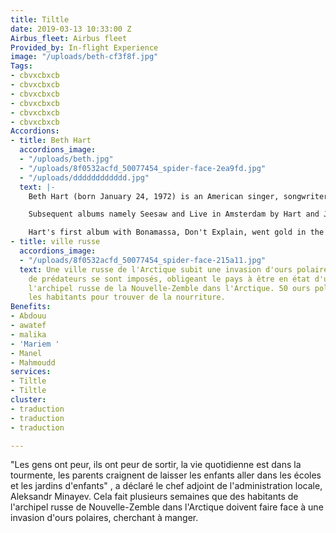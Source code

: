 ```yaml
---
title: Tiltle
date: 2019-03-13 10:33:00 Z
Airbus_fleet: Airbus fleet
Provided_by: In-flight Experience
image: "/uploads/beth-cf3f8f.jpg"
Tags:
- cbvxcbxcb
- cbvxcbxcb
- cbvxcbxcb
- cbvxcbxcb
- cbvxcbxcb
- cbvxcbxcb
Accordions:
- title: Beth Hart
  accordions_image:
  - "/uploads/beth.jpg"
  - "/uploads/8f0532acfd_50077454_spider-face-2ea9fd.jpg"
  - "/uploads/dddddddddddd.jpg"
  text: |-
    Beth Hart (born January 24, 1972) is an American singer, songwriter and musician from Los Angeles, California. She rose to fame with the release of her 1999 single "LA Song (Out of This Town)" from her second album Screamin' for My Supper. The single was a number one hit in New Zealand, as well as reaching the top 5 of the US Adult Contemporary and Top 10 on the Billboard Adult Top 40 charts.

    Subsequent albums namely Seesaw and Live in Amsterdam by Hart and Joe Bonamassa debuted at number 1 on the Billboard Blues Album Chart, a chart she has now topped six times. Hart has had two number 1 singles in Denmark, "As Good as It Gets" and "Learning to Live", as well a double platinum-selling album, Leave the Light On.

    Hart's first album with Bonamassa, Don't Explain, went gold in the Netherlands, while their 2014 collaboration Seesaw was nominated for a Grammy Award, and gave Hart her first Blues Music Award nomination in the category 'Best Contemporary Blues Female Artist'.
- title: ville russe
  accordions_image:
  - "/uploads/8f0532acfd_50077454_spider-face-215a11.jpg"
  text: Une ville russe de l'Arctique subit une invasion d'ours polaires, des dizaines
    de prédateurs se sont imposés, obligeant le pays à être en état d'urgence dans
    l'archipel russe de la Nouvelle-Zemble dans l'Arctique. 50 ours polaires harcèlent
    les habitants pour trouver de la nourriture.
Benefits:
- Abdouu
- awatef
- malika
- 'Mariem '
- Manel
- Mahmoudd
services:
- Tiltle
- Tiltle
cluster: 
- traduction
- traduction
- traduction

---
```


"Les gens ont peur, ils ont peur de sortir, la vie quotidienne est dans la tourmente, les parents craignent de laisser les enfants aller dans les écoles et les jardins d'enfants" , a déclaré le chef adjoint de l'administration locale, Aleksandr Minayev. Cela fait plusieurs semaines que des habitants de l'archipel russe de Nouvelle-Zemble dans l'Arctique doivent faire face à une invasion d'ours polaires, cherchant à manger.

